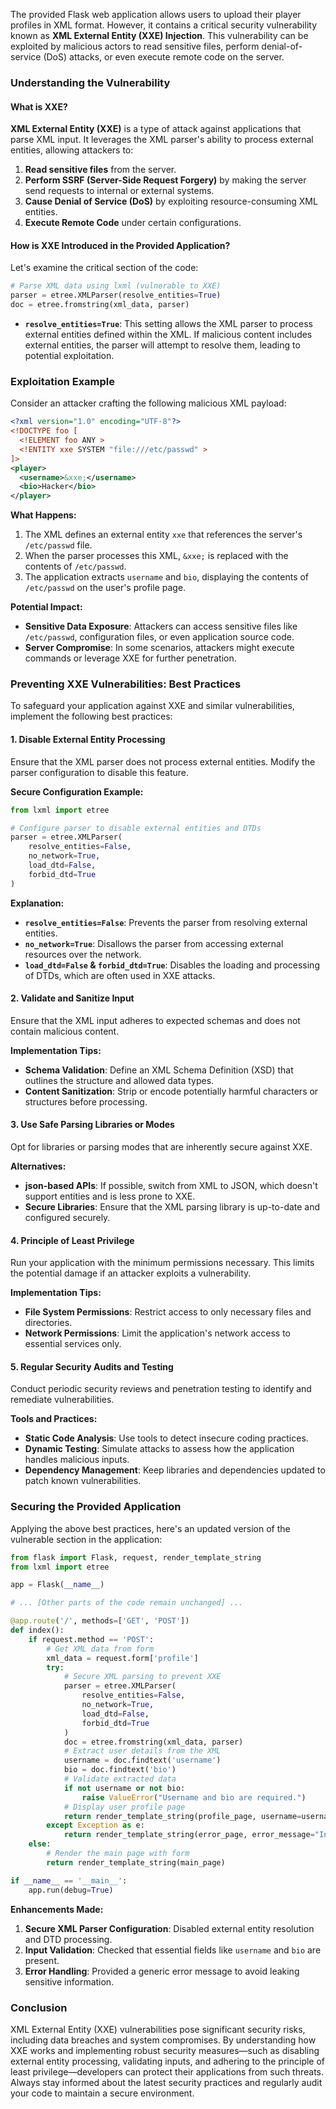 The provided Flask web application allows users to upload their player profiles in XML format. However, it contains a critical security vulnerability known as **XML External Entity (XXE) Injection**. This vulnerability can be exploited by malicious actors to read sensitive files, perform denial-of-service (DoS) attacks, or even execute remote code on the server.

### **Understanding the Vulnerability**

#### **What is XXE?**

**XML External Entity (XXE)** is a type of attack against applications that parse XML input. It leverages the XML parser's ability to process external entities, allowing attackers to:

1. **Read sensitive files** from the server.
2. **Perform SSRF (Server-Side Request Forgery)** by making the server send requests to internal or external systems.
3. **Cause Denial of Service (DoS)** by exploiting resource-consuming XML entities.
4. **Execute Remote Code** under certain configurations.

#### **How is XXE Introduced in the Provided Application?**

Let's examine the critical section of the code:

```python
# Parse XML data using lxml (vulnerable to XXE)
parser = etree.XMLParser(resolve_entities=True)
doc = etree.fromstring(xml_data, parser)
```

- **`resolve_entities=True`**: This setting allows the XML parser to process external entities defined within the XML. If malicious content includes external entities, the parser will attempt to resolve them, leading to potential exploitation.

### **Exploitation Example**

Consider an attacker crafting the following malicious XML payload:

```xml
<?xml version="1.0" encoding="UTF-8"?>
<!DOCTYPE foo [
  <!ELEMENT foo ANY >
  <!ENTITY xxe SYSTEM "file:///etc/passwd" >
]>
<player>
  <username>&xxe;</username>
  <bio>Hacker</bio>
</player>
```

**What Happens:**

1. The XML defines an external entity `xxe` that references the server's `/etc/passwd` file.
2. When the parser processes this XML, `&xxe;` is replaced with the contents of `/etc/passwd`.
3. The application extracts `username` and `bio`, displaying the contents of `/etc/passwd` on the user's profile page.

**Potential Impact:**

- **Sensitive Data Exposure**: Attackers can access sensitive files like `/etc/passwd`, configuration files, or even application source code.
- **Server Compromise**: In some scenarios, attackers might execute commands or leverage XXE for further penetration.

### **Preventing XXE Vulnerabilities: Best Practices**

To safeguard your application against XXE and similar vulnerabilities, implement the following best practices:

#### **1. Disable External Entity Processing**

Ensure that the XML parser does not process external entities. Modify the parser configuration to disable this feature.

**Secure Configuration Example:**

```python
from lxml import etree

# Configure parser to disable external entities and DTDs
parser = etree.XMLParser(
    resolve_entities=False,
    no_network=True,
    load_dtd=False,
    forbid_dtd=True
)
```

**Explanation:**

- **`resolve_entities=False`**: Prevents the parser from resolving external entities.
- **`no_network=True`**: Disallows the parser from accessing external resources over the network.
- **`load_dtd=False` & `forbid_dtd=True`**: Disables the loading and processing of DTDs, which are often used in XXE attacks.

#### **2. Validate and Sanitize Input**

Ensure that the XML input adheres to expected schemas and does not contain malicious content.

**Implementation Tips:**

- **Schema Validation**: Define an XML Schema Definition (XSD) that outlines the structure and allowed data types.
- **Content Sanitization**: Strip or encode potentially harmful characters or structures before processing.

#### **3. Use Safe Parsing Libraries or Modes**

Opt for libraries or parsing modes that are inherently secure against XXE.

**Alternatives:**

- **json-based APIs**: If possible, switch from XML to JSON, which doesn't support entities and is less prone to XXE.
- **Secure Libraries**: Ensure that the XML parsing library is up-to-date and configured securely.

#### **4. Principle of Least Privilege**

Run your application with the minimum permissions necessary. This limits the potential damage if an attacker exploits a vulnerability.

**Implementation Tips:**

- **File System Permissions**: Restrict access to only necessary files and directories.
- **Network Permissions**: Limit the application's network access to essential services only.

#### **5. Regular Security Audits and Testing**

Conduct periodic security reviews and penetration testing to identify and remediate vulnerabilities.

**Tools and Practices:**

- **Static Code Analysis**: Use tools to detect insecure coding practices.
- **Dynamic Testing**: Simulate attacks to assess how the application handles malicious inputs.
- **Dependency Management**: Keep libraries and dependencies updated to patch known vulnerabilities.

### **Securing the Provided Application**

Applying the above best practices, here's an updated version of the vulnerable section in the application:

```python
from flask import Flask, request, render_template_string
from lxml import etree

app = Flask(__name__)

# ... [Other parts of the code remain unchanged] ...

@app.route('/', methods=['GET', 'POST'])
def index():
    if request.method == 'POST':
        # Get XML data from form
        xml_data = request.form['profile']
        try:
            # Secure XML parsing to prevent XXE
            parser = etree.XMLParser(
                resolve_entities=False,
                no_network=True,
                load_dtd=False,
                forbid_dtd=True
            )
            doc = etree.fromstring(xml_data, parser)
            # Extract user details from the XML
            username = doc.findtext('username')
            bio = doc.findtext('bio')
            # Validate extracted data
            if not username or not bio:
                raise ValueError("Username and bio are required.")
            # Display user profile page
            return render_template_string(profile_page, username=username, bio=bio)
        except Exception as e:
            return render_template_string(error_page, error_message="Invalid XML input.")
    else:
        # Render the main page with form
        return render_template_string(main_page)

if __name__ == '__main__':
    app.run(debug=True)
```

**Enhancements Made:**

1. **Secure XML Parser Configuration**: Disabled external entity resolution and DTD processing.
2. **Input Validation**: Checked that essential fields like `username` and `bio` are present.
3. **Error Handling**: Provided a generic error message to avoid leaking sensitive information.

### **Conclusion**

XML External Entity (XXE) vulnerabilities pose significant security risks, including data breaches and system compromises. By understanding how XXE works and implementing robust security measures—such as disabling external entity processing, validating inputs, and adhering to the principle of least privilege—developers can protect their applications from such threats. Always stay informed about the latest security practices and regularly audit your code to maintain a secure environment.